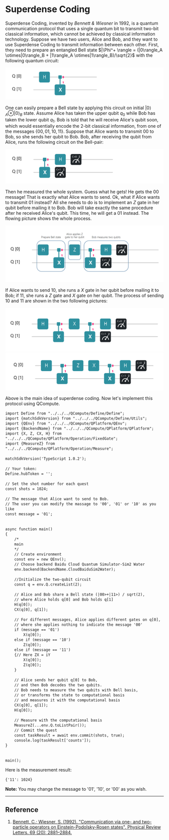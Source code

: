 # Superdense Coding

Superdense Coding, invented by *Bennett & Wiesner* in 1992,  is a quantum communication protocol that uses a single quantum bit to transmit two-bit classical information, which cannot be achieved by classical information technology.  Suppose we have two users, Alice and Bob, and they want to use Superdense Coding to transmit information between each other. First, they need to prepare an entangled Bell state $|\Phi^+ \rangle = (|0\rangle_A \otimes|0\rangle_B + |1\rangle_A \otimes|1\rangle_B)/\sqrt{2}$ with the following quantum circuit:

![avatar](./PIC/bell_QH.png)

One can easily prepare a Bell state by applying this circuit on initial $|0\rangle_A \otimes|0\rangle_B$ state. Assume Alice has taken the upper qubit $q_0$ while Bob has taken the lower qubit $q_1$. Bob is told that he will receive Alice's qubit soon, which would essentially encode the 2-bit classical information, from one of the messages {$00,01,10,11$}. Suppose that Alice wants to transmit $00$ to Bob, so she sends her qubit to Bob. Bob, after receiving the qubit from Alice, runs the following circuit on the Bell-pair:

![avatar](./PIC/measure_QH.png)

Then he measured the whole system. Guess what he gets! He gets the $00$ message! That is exactly what Alice wants to send. Ok, what if Alice wants to transmit $01$ instead? All she needs to do is to implement an $Z$ gate in her qubit before mailing it to Bob. Bob will take exactly the same procedure after he received Alice's qubit. This time, he will get a $01$ instead. The flowing picture shows the whole process.

![avatar](./PIC/procedure_EN_QH.png)

If Alice wants to send $10$, she runs a $X$ gate in her qubit before mailing it to Bob; if $11$, she runs a $Z$ gate and $X$ gate on her qubit. The process of sending $10$ and $11$ are shown in the two following pictures:

![avatar](./PIC/message10_QH.png)
![avatar](./PIC/message_11_QH.png)

Above is the main idea of superdense coding. Now let's implement this protocol using QCompute.

```
import Define from "../../../QCompute/Define/Define";
import {matchSdkVersion} from "../../../QCompute/Define/Utils";
import {QEnv} from "../../../QCompute/QPlatform/QEnv";
import {BackendName} from "../../../QCompute/QPlatform/QPlatform";
import {X, Z, CX, H} from "../../../QCompute/QPlatform/Operation/FixedGate";
import {MeasureZ} from "../../../QCompute/QPlatform/Operation/Measure";

matchSdkVersion('TypeScript 1.0.2');

// Your token:
Define.hubToken = '';

// Set the shot number for each quest
const shots = 1024;

// The message that Alice want to send to Bob.
// The user you can modify the massage to '00', '01' or '10' as you like
const message = '01';


async function main()
{
    /*
    main
    */
    // Create environment
    const env = new QEnv();
    // Choose backend Baidu Cloud Quantum Simulator-Sim2 Water
    env.backend(BackendName.CloudBaiduSim2Water);

    //Initialize the two-qubit circuit
    const q = env.Q.createList(2);

    // Alice and Bob share a Bell state (|00>+|11>) / sqrt(2),
    // where Alice holds q[0] and Bob holds q[1]
    H(q[0]);
    CX(q[0], q[1]);

    // For different messages, Alice applies different gates on q[0],
    // where she applies nothing to indicate the message '00'
    if (message == '01')
        X(q[0]);
    else if (message == '10')
        Z(q[0]);
    else if (message == '11')
    {// Here ZX = iY
        X(q[0]);
        Z(q[0]);
    }

    // Alice sends her qubit q[0] to Bob,
    // and then Bob decodes the two qubits.
    // Bob needs to measure the two qubits with Bell basis,
    // or transforms the state to computational basis
    // and measures it with the computational basis
    CX(q[0], q[1]);
    H(q[0]);

    // Measure with the computational basis
    MeasureZ(...env.Q.toListPair());
    // Commit the quest
    const taskResult = await env.commit(shots, true);
    console.log(taskResult['counts']);
}


main();
```

Here is the measurement result:

```
{'11': 1024}
```

**Note:** You may change the message to '01', '10', or '00' as you wish.

---

## Reference

1. [Bennett, C.; Wiesner, S. (1992). "Communication via one- and two-particle operators on Einstein-Podolsky-Rosen states". Physical Review Letters. 69 (20): 2881–2884. ](https://journals.aps.org/prl/abstract/10.1103/PhysRevLett.69.2881)
